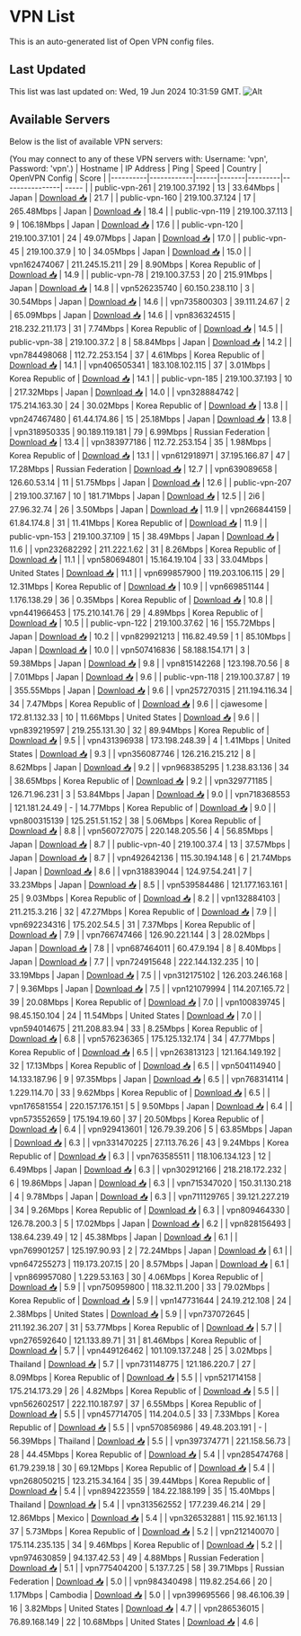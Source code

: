 # VPN List

This is an auto-generated list of Open VPN config files.

## Last Updated

This list was last updated on: Wed, 19 Jun 2024 10:31:59 GMT.
![Alt](https://repobeats.axiom.co/api/embed/186b98318ef1479477931607c1ad7d823f12451f.svg "Repobeats analytics image")

## Available Servers

Below is the list of available VPN servers:

(You may connect to any of these VPN servers with: Username: 'vpn', Password: 'vpn'.)
| Hostname | IP Address | Ping | Speed | Country | OpenVPN Config | Score |
|----------|------------|------|-------|---------|----------------| ----- |
| public-vpn-261 | 219.100.37.192 | 13 | 33.64Mbps | Japan | [Download 📥](./configs/server_0_JP.ovpn) | 21.7 |
| public-vpn-160 | 219.100.37.124 | 17 | 265.48Mbps | Japan | [Download 📥](./configs/server_1_JP.ovpn) | 18.4 |
| public-vpn-119 | 219.100.37.113 | 9 | 106.18Mbps | Japan | [Download 📥](./configs/server_2_JP.ovpn) | 17.6 |
| public-vpn-120 | 219.100.37.101 | 24 | 49.07Mbps | Japan | [Download 📥](./configs/server_3_JP.ovpn) | 17.0 |
| public-vpn-45 | 219.100.37.9 | 10 | 34.05Mbps | Japan | [Download 📥](./configs/server_4_JP.ovpn) | 15.0 |
| vpn162474067 | 211.245.15.211 | 29 | 8.90Mbps | Korea Republic of | [Download 📥](./configs/server_5_KR.ovpn) | 14.9 |
| public-vpn-78 | 219.100.37.53 | 20 | 215.91Mbps | Japan | [Download 📥](./configs/server_6_JP.ovpn) | 14.8 |
| vpn526235740 | 60.150.238.110 | 3 | 30.54Mbps | Japan | [Download 📥](./configs/server_7_JP.ovpn) | 14.6 |
| vpn735800303 | 39.111.24.67 | 2 | 65.09Mbps | Japan | [Download 📥](./configs/server_8_JP.ovpn) | 14.6 |
| vpn836324515 | 218.232.211.173 | 31 | 7.74Mbps | Korea Republic of | [Download 📥](./configs/server_9_KR.ovpn) | 14.5 |
| public-vpn-38 | 219.100.37.2 | 8 | 58.84Mbps | Japan | [Download 📥](./configs/server_10_JP.ovpn) | 14.2 |
| vpn784498068 | 112.72.253.154 | 37 | 4.61Mbps | Korea Republic of | [Download 📥](./configs/server_11_KR.ovpn) | 14.1 |
| vpn406505341 | 183.108.102.115 | 37 | 3.01Mbps | Korea Republic of | [Download 📥](./configs/server_12_KR.ovpn) | 14.1 |
| public-vpn-185 | 219.100.37.193 | 10 | 217.32Mbps | Japan | [Download 📥](./configs/server_13_JP.ovpn) | 14.0 |
| vpn328884742 | 175.214.163.30 | 24 | 30.02Mbps | Korea Republic of | [Download 📥](./configs/server_14_KR.ovpn) | 13.8 |
| vpn247467480 | 61.44.174.86 | 15 | 25.18Mbps | Japan | [Download 📥](./configs/server_15_JP.ovpn) | 13.8 |
| vpn318950335 | 90.189.119.181 | 79 | 6.99Mbps | Russian Federation | [Download 📥](./configs/server_16_RU.ovpn) | 13.4 |
| vpn383977186 | 112.72.253.154 | 35 | 1.98Mbps | Korea Republic of | [Download 📥](./configs/server_17_KR.ovpn) | 13.1 |
| vpn612918971 | 37.195.166.87 | 47 | 17.28Mbps | Russian Federation | [Download 📥](./configs/server_18_RU.ovpn) | 12.7 |
| vpn639089658 | 126.60.53.14 | 11 | 51.75Mbps | Japan | [Download 📥](./configs/server_19_JP.ovpn) | 12.6 |
| public-vpn-207 | 219.100.37.167 | 10 | 181.71Mbps | Japan | [Download 📥](./configs/server_20_JP.ovpn) | 12.5 |
| 2i6 | 27.96.32.74 | 26 | 3.50Mbps | Japan | [Download 📥](./configs/server_21_JP.ovpn) | 11.9 |
| vpn266844159 | 61.84.174.8 | 31 | 11.41Mbps | Korea Republic of | [Download 📥](./configs/server_22_KR.ovpn) | 11.9 |
| public-vpn-153 | 219.100.37.109 | 15 | 38.49Mbps | Japan | [Download 📥](./configs/server_23_JP.ovpn) | 11.6 |
| vpn232682292 | 211.222.1.62 | 31 | 8.26Mbps | Korea Republic of | [Download 📥](./configs/server_24_KR.ovpn) | 11.1 |
| vpn580694801 | 15.164.19.104 | 33 | 33.04Mbps | United States | [Download 📥](./configs/server_25_US.ovpn) | 11.1 |
| vpn699857900 | 119.203.106.115 | 29 | 12.31Mbps | Korea Republic of | [Download 📥](./configs/server_26_KR.ovpn) | 10.9 |
| vpn669851144 | 1.176.138.29 | 36 | 0.35Mbps | Korea Republic of | [Download 📥](./configs/server_27_KR.ovpn) | 10.8 |
| vpn441966453 | 175.210.141.76 | 29 | 4.89Mbps | Korea Republic of | [Download 📥](./configs/server_28_KR.ovpn) | 10.5 |
| public-vpn-122 | 219.100.37.62 | 16 | 155.72Mbps | Japan | [Download 📥](./configs/server_29_JP.ovpn) | 10.2 |
| vpn829921213 | 116.82.49.59 | 1 | 85.10Mbps | Japan | [Download 📥](./configs/server_30_JP.ovpn) | 10.0 |
| vpn507416836 | 58.188.154.171 | 3 | 59.38Mbps | Japan | [Download 📥](./configs/server_31_JP.ovpn) | 9.8 |
| vpn815142268 | 123.198.70.56 | 8 | 7.01Mbps | Japan | [Download 📥](./configs/server_32_JP.ovpn) | 9.6 |
| public-vpn-118 | 219.100.37.87 | 19 | 355.55Mbps | Japan | [Download 📥](./configs/server_33_JP.ovpn) | 9.6 |
| vpn257270315 | 211.194.116.34 | 34 | 7.47Mbps | Korea Republic of | [Download 📥](./configs/server_34_KR.ovpn) | 9.6 |
| cjawesome | 172.81.132.33 | 10 | 11.66Mbps | United States | [Download 📥](./configs/server_35_US.ovpn) | 9.6 |
| vpn839219597 | 219.255.131.30 | 32 | 89.94Mbps | Korea Republic of | [Download 📥](./configs/server_36_KR.ovpn) | 9.5 |
| vpn431396938 | 173.198.248.39 | 4 | 1.41Mbps | United States | [Download 📥](./configs/server_37_US.ovpn) | 9.3 |
| vpn356087746 | 126.216.215.212 | 8 | 8.62Mbps | Japan | [Download 📥](./configs/server_38_JP.ovpn) | 9.2 |
| vpn968385295 | 1.238.83.136 | 34 | 38.65Mbps | Korea Republic of | [Download 📥](./configs/server_39_KR.ovpn) | 9.2 |
| vpn329771185 | 126.71.96.231 | 3 | 53.84Mbps | Japan | [Download 📥](./configs/server_40_JP.ovpn) | 9.0 |
| vpn718368553 | 121.181.24.49 | - | 14.77Mbps | Korea Republic of | [Download 📥](./configs/server_41_KR.ovpn) | 9.0 |
| vpn800315139 | 125.251.51.152 | 38 | 5.06Mbps | Korea Republic of | [Download 📥](./configs/server_42_KR.ovpn) | 8.8 |
| vpn560727075 | 220.148.205.56 | 4 | 56.85Mbps | Japan | [Download 📥](./configs/server_43_JP.ovpn) | 8.7 |
| public-vpn-40 | 219.100.37.4 | 13 | 37.57Mbps | Japan | [Download 📥](./configs/server_44_JP.ovpn) | 8.7 |
| vpn492642136 | 115.30.194.148 | 6 | 21.74Mbps | Japan | [Download 📥](./configs/server_45_JP.ovpn) | 8.6 |
| vpn318839044 | 124.97.54.241 | 7 | 33.23Mbps | Japan | [Download 📥](./configs/server_46_JP.ovpn) | 8.5 |
| vpn539584486 | 121.177.163.161 | 25 | 9.03Mbps | Korea Republic of | [Download 📥](./configs/server_47_KR.ovpn) | 8.2 |
| vpn132884103 | 211.215.3.216 | 32 | 47.27Mbps | Korea Republic of | [Download 📥](./configs/server_48_KR.ovpn) | 7.9 |
| vpn692234316 | 175.202.54.5 | 31 | 7.37Mbps | Korea Republic of | [Download 📥](./configs/server_49_KR.ovpn) | 7.9 |
| vpn766747466 | 126.90.221.144 | 3 | 28.02Mbps | Japan | [Download 📥](./configs/server_50_JP.ovpn) | 7.8 |
| vpn687464011 | 60.47.9.194 | 8 | 8.40Mbps | Japan | [Download 📥](./configs/server_51_JP.ovpn) | 7.7 |
| vpn724915648 | 222.144.132.235 | 10 | 33.19Mbps | Japan | [Download 📥](./configs/server_52_JP.ovpn) | 7.5 |
| vpn312175102 | 126.203.246.168 | 7 | 9.36Mbps | Japan | [Download 📥](./configs/server_53_JP.ovpn) | 7.5 |
| vpn121079994 | 114.207.165.72 | 39 | 20.08Mbps | Korea Republic of | [Download 📥](./configs/server_54_KR.ovpn) | 7.0 |
| vpn100839745 | 98.45.150.104 | 24 | 11.54Mbps | United States | [Download 📥](./configs/server_55_US.ovpn) | 7.0 |
| vpn594014675 | 211.208.83.94 | 33 | 8.25Mbps | Korea Republic of | [Download 📥](./configs/server_56_KR.ovpn) | 6.8 |
| vpn576236365 | 175.125.132.174 | 34 | 47.77Mbps | Korea Republic of | [Download 📥](./configs/server_57_KR.ovpn) | 6.5 |
| vpn263813123 | 121.164.149.192 | 32 | 17.13Mbps | Korea Republic of | [Download 📥](./configs/server_58_KR.ovpn) | 6.5 |
| vpn504114940 | 14.133.187.96 | 9 | 97.35Mbps | Japan | [Download 📥](./configs/server_59_JP.ovpn) | 6.5 |
| vpn768314114 | 1.229.114.70 | 33 | 9.62Mbps | Korea Republic of | [Download 📥](./configs/server_60_KR.ovpn) | 6.5 |
| vpn176581554 | 220.157.176.151 | 5 | 9.50Mbps | Japan | [Download 📥](./configs/server_61_JP.ovpn) | 6.4 |
| vpn573552659 | 175.194.19.60 | 37 | 20.50Mbps | Korea Republic of | [Download 📥](./configs/server_62_KR.ovpn) | 6.4 |
| vpn929413601 | 126.79.39.206 | 5 | 63.85Mbps | Japan | [Download 📥](./configs/server_63_JP.ovpn) | 6.3 |
| vpn331470225 | 27.113.76.26 | 43 | 9.24Mbps | Korea Republic of | [Download 📥](./configs/server_64_KR.ovpn) | 6.3 |
| vpn763585511 | 118.106.134.123 | 12 | 6.49Mbps | Japan | [Download 📥](./configs/server_65_JP.ovpn) | 6.3 |
| vpn302912166 | 218.218.172.232 | 6 | 19.86Mbps | Japan | [Download 📥](./configs/server_66_JP.ovpn) | 6.3 |
| vpn715347020 | 150.31.130.218 | 4 | 9.78Mbps | Japan | [Download 📥](./configs/server_67_JP.ovpn) | 6.3 |
| vpn711129765 | 39.121.227.219 | 34 | 9.26Mbps | Korea Republic of | [Download 📥](./configs/server_68_KR.ovpn) | 6.3 |
| vpn809464330 | 126.78.200.3 | 5 | 17.02Mbps | Japan | [Download 📥](./configs/server_69_JP.ovpn) | 6.2 |
| vpn828156493 | 138.64.239.49 | 12 | 45.38Mbps | Japan | [Download 📥](./configs/server_70_JP.ovpn) | 6.1 |
| vpn769901257 | 125.197.90.93 | 2 | 72.24Mbps | Japan | [Download 📥](./configs/server_71_JP.ovpn) | 6.1 |
| vpn647255273 | 119.173.207.15 | 20 | 8.57Mbps | Japan | [Download 📥](./configs/server_72_JP.ovpn) | 6.1 |
| vpn869957080 | 1.229.53.163 | 30 | 4.06Mbps | Korea Republic of | [Download 📥](./configs/server_73_KR.ovpn) | 5.9 |
| vpn750959800 | 118.32.11.200 | 33 | 79.02Mbps | Korea Republic of | [Download 📥](./configs/server_74_KR.ovpn) | 5.9 |
| vpn147731644 | 24.19.212.108 | 24 | 2.38Mbps | United States | [Download 📥](./configs/server_75_US.ovpn) | 5.9 |
| vpn737072645 | 211.192.36.207 | 31 | 53.77Mbps | Korea Republic of | [Download 📥](./configs/server_76_KR.ovpn) | 5.7 |
| vpn276592640 | 121.133.89.71 | 31 | 81.46Mbps | Korea Republic of | [Download 📥](./configs/server_77_KR.ovpn) | 5.7 |
| vpn449126462 | 101.109.137.248 | 25 | 3.02Mbps | Thailand | [Download 📥](./configs/server_78_TH.ovpn) | 5.7 |
| vpn731148775 | 121.186.220.7 | 27 | 8.09Mbps | Korea Republic of | [Download 📥](./configs/server_79_KR.ovpn) | 5.5 |
| vpn521714158 | 175.214.173.29 | 26 | 4.82Mbps | Korea Republic of | [Download 📥](./configs/server_80_KR.ovpn) | 5.5 |
| vpn562602517 | 222.110.187.97 | 37 | 6.55Mbps | Korea Republic of | [Download 📥](./configs/server_81_KR.ovpn) | 5.5 |
| vpn457714705 | 114.204.0.5 | 33 | 7.33Mbps | Korea Republic of | [Download 📥](./configs/server_82_KR.ovpn) | 5.5 |
| vpn570856986 | 49.48.203.191 | - | 56.39Mbps | Thailand | [Download 📥](./configs/server_83_TH.ovpn) | 5.5 |
| vpn397374771 | 221.158.56.73 | 28 | 44.45Mbps | Korea Republic of | [Download 📥](./configs/server_84_KR.ovpn) | 5.4 |
| vpn285474768 | 61.79.239.18 | 30 | 69.12Mbps | Korea Republic of | [Download 📥](./configs/server_85_KR.ovpn) | 5.4 |
| vpn268050215 | 123.215.34.164 | 35 | 39.44Mbps | Korea Republic of | [Download 📥](./configs/server_86_KR.ovpn) | 5.4 |
| vpn894223559 | 184.22.188.199 | 35 | 15.40Mbps | Thailand | [Download 📥](./configs/server_87_TH.ovpn) | 5.4 |
| vpn313562552 | 177.239.46.214 | 29 | 12.86Mbps | Mexico | [Download 📥](./configs/server_88_MX.ovpn) | 5.4 |
| vpn326532881 | 115.92.161.13 | 37 | 5.73Mbps | Korea Republic of | [Download 📥](./configs/server_89_KR.ovpn) | 5.2 |
| vpn212140070 | 175.114.235.135 | 34 | 9.46Mbps | Korea Republic of | [Download 📥](./configs/server_90_KR.ovpn) | 5.2 |
| vpn974630859 | 94.137.42.53 | 49 | 4.88Mbps | Russian Federation | [Download 📥](./configs/server_91_RU.ovpn) | 5.1 |
| vpn775404200 | 5.137.7.25 | 58 | 39.71Mbps | Russian Federation | [Download 📥](./configs/server_92_RU.ovpn) | 5.0 |
| vpn984340498 | 119.82.254.66 | 20 | 1.17Mbps | Cambodia | [Download 📥](./configs/server_93_KH.ovpn) | 5.0 |
| vpn399695566 | 98.46.106.39 | 16 | 3.82Mbps | United States | [Download 📥](./configs/server_94_US.ovpn) | 4.7 |
| vpn286536015 | 76.89.168.149 | 22 | 10.68Mbps | United States | [Download 📥](./configs/server_95_US.ovpn) | 4.6 |
